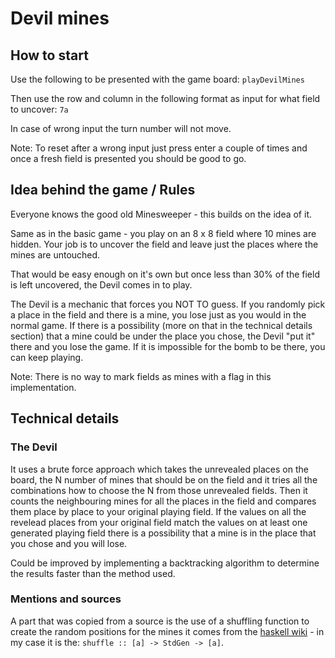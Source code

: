 # Devil mines

## How to start

Use the following to be presented with the game board:
`playDevilMines`

Then use the row and column in the following format as input for what field to uncover:
`7a`

In case of wrong input the turn number will not move. 

Note: To reset after a wrong input just press enter a couple of times and once a fresh field is presented you should be good to go. 

## Idea behind the game / Rules

Everyone knows the good old Minesweeper - this builds on the idea of it.

Same as in the basic game - you play on an 8 x 8 field where 10 mines are hidden. Your job is to uncover the field and leave just the places where the mines are untouched.

That would be easy enough on it's own but once less than 30% of the field is left uncovered, the Devil comes in to play.

The Devil is a mechanic that forces you NOT TO guess. If you randomly pick a place in the field and there is a mine, you lose just as you would in the normal game. If there is a possibility (more on that in the technical details section) that a mine could be under the place you chose, the Devil "put it" there and you lose the game. If it is impossible for the bomb to be there, you can keep playing. 

Note: There is no way to mark fields as mines with a flag in this implementation.

## Technical details

### The Devil

It uses a brute force approach which takes the unrevealed places on the board, the N number of mines that should be on the field and it tries all the combinations how to choose the N from those unrevealed fields. Then it counts the neighbouring mines for all the places in the field and compares them place by place to your original playing field. If the values on all the revelead places from your original field match the values on at least one generated playing field there is a possibility that a mine is in the place that you chose and you will lose. 

Could be improved by implementing a backtracking algorithm to determine the results faster than the method used.

### Mentions and sources

A part that was copied from a source is the use of a shuffling function to create the random positions for the mines it comes from the [haskell wiki](https://wiki.haskell.org/Random_shuffle) - in my case it is the: `shuffle :: [a] -> StdGen -> [a]`. 